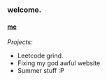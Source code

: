 ### welcome.

#### [me](http://www.siddarthdagar.me)

*Projects:*
- Leetcode grind.
- Fixing my god awful website
- Summer stuff :P
